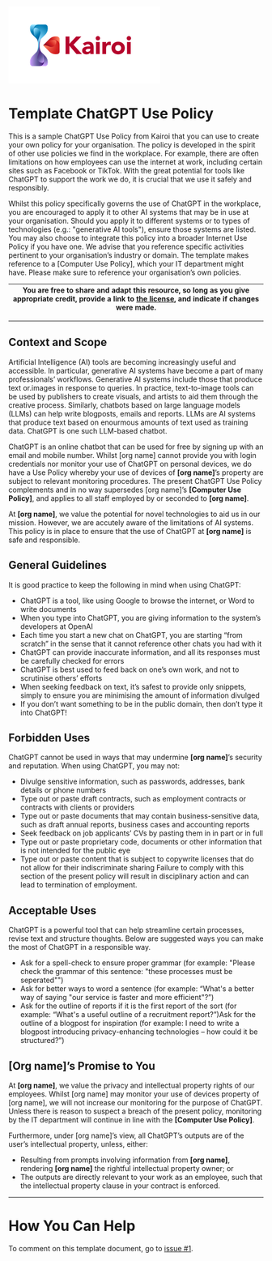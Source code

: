 <img src="https://github.com/KairoiAI/Branding/blob/main/Logo/Kairoi_Logo_Small.png?raw=true">

# Template ChatGPT Use Policy
This is a sample ChatGPT Use Policy from Kairoi that you can use to create your own policy for your organisation. The policy is developed in the spirit of other use policies we find in the workplace. For example, there are often limitations on how employees can use the internet at work, including certain sites such as Facebook or TikTok. With the great potential for tools like ChatGPT to support the work we do, it is crucial that we use it safely and responsibly.

Whilst this policy specifically governs the use of ChatGPT in the workplace, you are encouraged to apply it to other AI systems that may be in use at your organisation. Should you apply it to different systems or to types of technologies (e.g.: "generative AI tools"), ensure those systems are listed. You may also choose to integrate this policy into a broader Internet Use Policy if you have one. We advise that you reference specific activities pertinent to your organisation’s industry or domain. The template makes reference to a [Computer Use Policy], which your IT department might have. Please make sure to reference your organisation’s own policies.

| You are free to share and adapt this resource, so long as you give appropriate credit, provide a link to [the license](https://creativecommons.org/licenses/by/4.0/), and indicate if changes were made. |
|---|

---

## Context and Scope
Artificial Intelligence (AI) tools are becoming increasingly useful and accessible. In particular, generative AI systems have become a part of many professionals’ workflows. Generative AI systems include those that produce text or.images in response to queries. In practice, text-to-image tools can be used by publishers to create visuals, and artists to aid them through the creative process. Similarly, chatbots based on large language models (LLMs) can help write blogposts, emails and reports. LLMs are AI systems that produce text based on enourmous amounts of text used as training data. ChatGPT is one such LLM-based chatbot.

ChatGPT is an online chatbot that can be used for free by signing up with an email and mobile number. Whilst [org name] cannot provide you with login credentials nor monitor your use of ChatGPT on personal devices, we do have a 
Use Policy whereby your use of devices of **[org name]**’s property are subject to relevant monitoring procedures. The present ChatGPT Use Policy complements and in no way supersedes [org name]’s **[Computer Use Policy]**, and applies to all staff employed by or seconded to **[org name]**.

At **[org name]**, we value the potential for novel technologies to aid us in our mission. However, we are accutely aware of the limitations of AI systems. This policy is in place to ensure that the use of ChatGPT at **[org name]** is safe and responsible.

## General Guidelines
It is good practice to keep the following in mind when using ChatGPT:
* ChatGPT is a tool, like using Google to browse the internet, or Word to write documents
* When you type into ChatGPT, you are giving information to the system’s developers at OpenAI
* Each time you start a new chat on ChatGPT, you are starting “from scratch” in the sense that it cannot reference other chats you had with it
* ChatGPT can provide inaccurate information, and all its responses must be carefully checked for errors
* ChatGPT is best used to feed back on one’s own work, and not to scrutinise others’ efforts
* When seeking feedback on text, it’s safest to provide only snippets, simply to ensure you are minimising the amount of information divulged
* If you don’t want something to be in the public domain, then don’t type it into ChatGPT!

## Forbidden Uses
ChatGPT cannot be used in ways that may undermine **[org name]**’s security and reputation. When using ChatGPT, you may not:
* Divulge sensitive information, such as passwords, addresses, bank details or phone numbers
* Type out or paste draft contracts, such as employment contracts or contracts with clients or providers
* Type out or paste documents that may contain business-sensitive data, such as draft annual reports, business cases and accounting reports
* Seek feedback on job applicants’ CVs by pasting them in in part or in full
* Type out or paste proprietary code, documents or other information that is not intended for the public eye
* Type out or paste content that is subject to copywrite licenses that do not allow for their indiscriminate sharing
Failure to comply with this section of the present policy will result in disciplinary action and can lead to termination of employment.

## Acceptable Uses
ChatGPT is a powerful tool that can help streamline certain processes, revise text and structure thoughts. Below are suggested ways you can make the most of ChatGPT in a responsible way.
* Ask for a spell-check to ensure proper grammar (for example: "Please check the grammar of this sentence: "these processes must be seperated"")
* Ask for better ways to word a sentence (for example: “What's a better way of saying "our service is faster and more efficient"?”)
* Ask for the outline of reports if it is the first report of the sort (for example: “What's a useful outline of a recruitment report?”)Ask for the outline of a blogpost for inspiration (for example: I need to write a blogpost introducing privacy-enhancing technologies – how could it be structured?”)

## **[Org name]**’s Promise to You
At **[org name]**, we value the privacy and intellectual property rights of our employees. Whilst [org name] may monitor your use of devices property of [org name], we will not increase our monitoring for the purpose of ChatGPT. Unless there is reason to suspect a breach of the present policy, monitoring by the IT department will continue in line with the **[Computer Use Policy]**.

Furthermore, under [org name]’s view, all ChatGPT’s outputs are of the user’s intellectual property, unless, either:
* Resulting from prompts involving information from **[org name]**, rendering **[org name]** the rightful intellectual property owner; or
* The outputs are directly relevant to your work as an employee, such that the intellectual property clause in your contract is enforced.

---

# How You Can Help
To comment on this template document, go to [issue #1](https://github.com/KairoiAI/Resources/issues/1).
